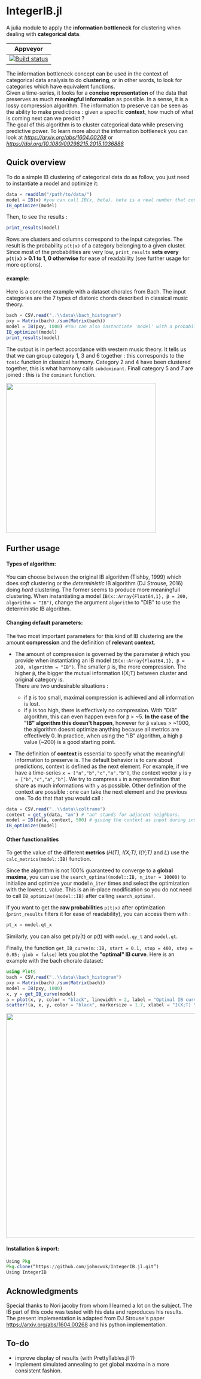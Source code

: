 # IntegerIB.jl

A julia module to apply the **information bottleneck** for clustering when dealing with **categorical data**. 

| **Appveyor**  |
|:---------------:|
|[![Build status](https://ci.appveyor.com/api/projects/status/1bkwj546bpjcj13h?svg=true)](https://ci.appveyor.com/project/johncwok/integerib-jl)|

The information bottleneck concept can be used in the context of categorical data analysis to do **clustering**, 
or in other words, to look for categories which have equivalent functions. <br/>
Given a time-series, it looks for a **concise representation** of the data that preserves as much **meaningful information** as possible. 
In a sense, it is a lossy compression algorithm. The information to preserve can be seen as the ability to make predictions : 
given a specific **context**, how much of what is coming next can we predict ? <br/>
The goal of this algorithm is to cluster categorical data while preserving predictive power. To learn more about the information bottleneck 
you can look at *https://arxiv.org/abs/1604.00268* or *https://doi.org/10.1080/09298215.2015.1036888*

## Quick overview
To do a simple IB clustering of categorical data do as follow, you just need to instantiate a model and optimize it:
```Julia
data = readdlm("/path/to/data/")
model = IB(x) #you can call IB(x, beta). beta is a real number that controls the amount of compression.
IB_optimize!(model) 
```
Then, to see the results :
```Julia
print_results(model)
```
Rows are clusters and columns correspond to the input categories. The result is the probability `p(t|x)` of a category belonging to a given cluster. Since most of the probabilities are very low, ```print_results``` **sets every `p(t|x)` > 0.1 to 1, 0 otherwise** for ease of readability (see further usage for more options).
#### example:
Here is a concrete example with a dataset chorales from Bach. The input categories are the 7 types of diatonic chords described in classical music theory.
```Julia
bach = CSV.read("..\\data\\bach_histogram")
pxy = Matrix(bach)./sum(Matrix(bach))
model = IB(pxy, 1000) #You can also instantiate 'model' with a probability distribution instead of a time-series.
IB_optimize!(model)
print_results(model)
```
The output is in perfect accordance with western music theory. It tells us that we can group category 1, 3 and 6 together : this corresponds to the ```tonic``` function in classical harmony. Category 2 and 4 have been clustered together, this is what harmony calls ```subdominant```. Finall category 5 and 7 are joined : this is the ```dominant``` function.

<img src=https://user-images.githubusercontent.com/34754896/90241511-7c625300-de2b-11ea-800d-3cee1da9fdf5.PNG width = "400">

## Further usage
#### Types of algorithm:
You can choose between the original IB algorithm (Tishby, 1999) which does *soft* clustering or the *deterministic* IB algorithm (DJ Strouse, 2016) doing *hard* clustering. The former seems to produce more meaningfull clustering. When instantiating a model ```IB(x::Array{Float64,1}, β = 200, algorithm = "IB")```, change the argument `algorithm` to "DIB" to use the deterministic IB algorithm.

#### Changing default parameters:
The two most important parameters for this kind of IB clustering are the amount **compression** and the definition of **relevant context**.<br/>

- The amount of compression is governed by the parameter `β` which you provide when instantiating an IB model ```IB(x::Array{Float64,1}, β = 200, algorithm = "IB")```. The smaller `β` is, the more compression. The higher `β`, the bigger the mutual information I(X;T) between cluster and original category is. <br/>
There are two undesirable situations : 
  - if `β` is too small, maximal compression is achieved and all information is lost. 
  - if `β` is too high, there is effectively no compression. With "DIB" algorithm, this can even happen even for `β` > ~5. **In the case of the "IB" algorithm this doesn't happen**, however for `β` values > ~1000, the algorithm doesnt optimize anything because all metrics are effectively 0. In practice, when using the "IB" algorithm, a high `β` value (~200) is a good starting point.<br/>

- The definition of **context** is essential to specify what the meaningfull information to preserve is. The default behavior is to care about predictions, context is defined  as the next element. For example, if we have a time-series ```x = ["a","b","c","a","b"]```, the context vector y is ```y = ["b","c","a","b"]```. We try to compress `x` in a representation that share as much informations with `y` as possible. Other definition of the context are possible : one can take the next element and the previous one. To do that that you would call :
```Julia
data = CSV.read("..\\data\\coltrane")
context = get_y(data, "an") # "an" stands for adjacent neighbors.
model = IB(data, context, 500) # giving the context as input during instantiation.
IB_optimize!(model)
```
#### Other functionalities
To get the value of the different **metrics** (*H(T), I(X;T), I(Y;T)* and *L*) use the `calc_metrics(model::IB)` function. <br/>

Since the algorithm is not 100% guaranteed to converge to a **global maxima**, you can use the ```search_optima!(model::IB, n_iter = 10000)``` to initialize and optimize your model `n_iter` times and select the optimization with the lowest `L` value. This is an in-place modification so you do not need to call `IB_optimize!(model::IB)` after calling `search_optima!`.<br/>

If you want to get the **raw probabilities** `p(t|x)` after optimization (`print_results` filters it for ease of readability), you can access them with :
```Julia
pt_x = model.qt_x
```
Similarly, you can also get p(y|t) or p(t) with `model.qy_t` and `model.qt`.<br/>

Finally, the function `get_IB_curve(m::IB, start = 0.1, stop = 400, step = 0.05; glob = false)` lets you plot the **"optimal" IB curve**. Here is an example with the bach chorale dataset:
```Julia
using Plots
bach = CSV.read("..\\data\\bach_histogram")
pxy = Matrix(bach)./sum(Matrix(bach))
model = IB(pxy, 1000)
x, y = get_IB_curve(model)
a = plot(x, y, color = "black", linewidth = 2, label = "Optimal IB curve", title = "Optimal IB curve \n Bach's chorale dataset")
scatter!(a, x, y, color = "black", markersize = 1.7, xlabel = "I(X;T) \n", ylabel = "- \n I(Y;T)", label = "", legend = :topleft)
```

<img src=https://user-images.githubusercontent.com/34754896/90395817-72438d00-e095-11ea-8872-3030db40539c.PNG width = "600">

#### Installation & import:
```Julia
Using Pkg
Pkg.clone(“https://github.com/johncwok/IntegerIB.jl.git”)
Using IntegerIB
```


## Acknowledgments
Special thanks to Nori jacoby from whom I learned a lot on the subject. The IB part of this code was tested with his data and reproduces his results. <br/>
The present implementation is adapted from DJ Strouse's paper https://arxiv.org/abs/1604.00268 and his python implementation.

## To-do
* improve display of results (with PrettyTables.jl ?)
* Implement simulated annealing to get global maxima in a more consistent fashion.

